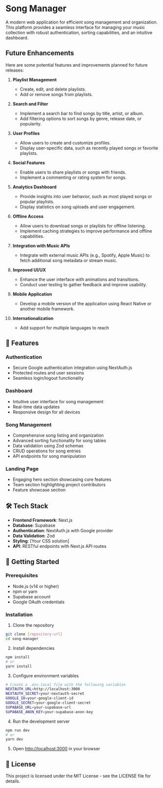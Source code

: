 # Song Manager

A modern web application for efficient song management and organization. This platform provides a seamless interface for managing your music collection with robust authentication, sorting capabilities, and an intuitive dashboard.

## Future Enhancements

Here are some potential features and improvements planned for future releases:

1. **Playlist Management**
   - Create, edit, and delete playlists.
   - Add or remove songs from playlists.

2. **Search and Filter**
   - Implement a search bar to find songs by title, artist, or album.
   - Add filtering options to sort songs by genre, release date, or popularity.

3. **User Profiles**
   - Allow users to create and customize profiles.
   - Display user-specific data, such as recently played songs or favorite playlists.

4. **Social Features**
   - Enable users to share playlists or songs with friends.
   - Implement a commenting or rating system for songs.

5. **Analytics Dashboard**
   - Provide insights into user behavior, such as most played songs or popular playlists.
   - Display statistics on song uploads and user engagement.

6. **Offline Access**
   - Allow users to download songs or playlists for offline listening.
   - Implement caching strategies to improve performance and offline capabilities.

7. **Integration with Music APIs**
   - Integrate with external music APIs (e.g., Spotify, Apple Music) to fetch additional song metadata or stream music.

8. **Improved UI/UX**
   - Enhance the user interface with animations and transitions.
   - Conduct user testing to gather feedback and improve usability.

9. **Mobile Application**
   - Develop a mobile version of the application using React Native or another mobile framework.

10. **Internationalization**
    - Add support for multiple languages to reach 

## 🎵 Features

### Authentication
- Secure Google authentication integration using NextAuth.js
- Protected routes and user sessions
- Seamless login/logout functionality

### Dashboard
- Intuitive user interface for song management
- Real-time data updates
- Responsive design for all devices

### Song Management
- Comprehensive song listing and organization
- Advanced sorting functionality for song tables
- Data validation using Zod schemas
- CRUD operations for song entries
- API endpoints for song manipulation

### Landing Page
- Engaging hero section showcasing core features
- Team section highlighting project contributors
- Feature showcase section

## 🛠️ Tech Stack

- **Frontend Framework**: Next.js
- **Database**: Supabase
- **Authentication**: NextAuth.js with Google provider
- **Data Validation**: Zod
- **Styling**: [Your CSS solution]
- **API**: RESTful endpoints with Next.js API routes

## 🚀 Getting Started

### Prerequisites
- Node.js (v14 or higher)
- npm or yarn
- Supabase account
- Google OAuth credentials

### Installation

1. Clone the repository
```bash
git clone [repository-url]
cd song-manager
```

2. Install dependencies
```bash
npm install
# or
yarn install
```

3. Configure environment variables
```bash
# Create a .env.local file with the following variables
NEXTAUTH_URL=http://localhost:3000
NEXTAUTH_SECRET=your-nextauth-secret
GOOGLE_ID=your-google-client-id
GOOGLE_SECRET=your-google-client-secret
SUPABASE_URL=your-supabase-url
SUPABASE_ANON_KEY=your-supabase-anon-key
```

4. Run the development server
```bash
npm run dev
# or
yarn dev
```

5. Open [http://localhost:3000](http://localhost:3000) in your browser

## 📝 License

This project is licensed under the MIT License - see the LICENSE file for details.

